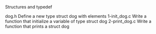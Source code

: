 Structures and typedef


dog.h
Define a new type struct dog with elements
1-init_dog.c 
Write a function that initialize a variable of type struct dog
2-print_dog.c 
Write a function that prints a struct dog

